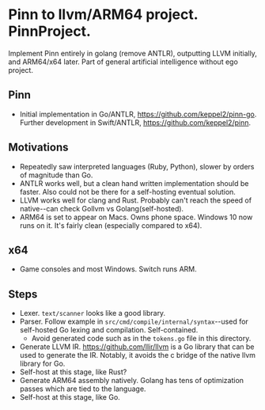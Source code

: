 # Pinn to llvm/ARM64 project. PinnProject.

Implement Pinn entirely in golang (remove ANTLR), outputting LLVM initially, and ARM64/x64 later. Part of general artificial intelligence without ego project.

## Pinn
* Initial implementation in Go/ANTLR, https://github.com/keppel2/pinn-go. Further development in Swift/ANTLR, https://github.com/keppel2/pinn.
## Motivations

* Repeatedly saw interpreted languages (Ruby, Python), slower by orders of magnitude than Go.
* ANTLR works well, but a clean hand written implementation should be faster. Also could not be there for a self-hosting eventual solution.
* LLVM works well for clang and Rust. Probably can't reach the speed of native--can check Gollvm vs Golang(self-hosted).
* ARM64 is set to appear on Macs. Owns phone space. Windows 10 now runs on it. It's fairly clean (especially compared to x64).

## x64

* Game consoles and most Windows. Switch runs ARM.

## Steps

* Lexer. `text/scanner` looks like a good library.
* Parser. Follow example in `src/cmd/compile/internal/syntax`--used for self-hosted Go lexing and compilation. Self-contained.
  * Avoid generated code such as in the `tokens.go` file in this directory.
* Generate LLVM IR. https://github.com/llir/llvm is a Go library that can be used to generate the IR. Notably, it avoids the c bridge of the native llvm library for Go.
* Self-host at this stage, like Rust?
* Generate ARM64 assembly natively. Golang has tens of optimization passes which are tied to the language.
* Self-host at this stage, like Go.
